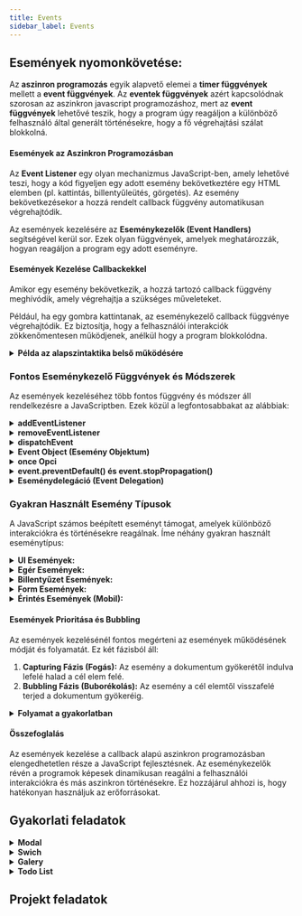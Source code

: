 ```yaml
---
title: Events
sidebar_label: Events
---
```


## Események nyomonkövetése: 

Az **aszinron programozás** egyik alapvető elemei a **timer függvények** mellett a **event függvények**. Az **eventek függvények** azért kapcsolódnak szorosan az aszinkron javascript programozáshoz, mert az **event függvények** lehetővé teszik, hogy a program úgy reagáljon a különböző felhasználó által generált történésekre, hogy a fő végrehajtási szálat blokkolná.

#### Események az Aszinkron Programozásban

Az **Event Listener** egy olyan mechanizmus JavaScript-ben, amely lehetővé teszi, hogy a kód figyeljen egy adott esemény bekövetkeztére egy HTML elemben (pl. kattintás, billentyűleütés, görgetés). Az esemény bekövetkezésekor a hozzá rendelt callback függvény automatikusan végrehajtódik.

Az események kezelésére az **Eseménykezelők (Event Handlers)** segítségével kerül sor. Ezek olyan függvények, amelyek meghatározzák, hogyan reagáljon a program egy adott eseményre. 

#### Események Kezelése Callbackekkel

 Amikor egy esemény bekövetkezik, a hozzá tartozó callback függvény meghívódik, amely végrehajtja a szükséges műveleteket.

Például, ha egy gombra kattintanak, az eseménykezelő callback függvénye végrehajtódik. Ez biztosítja, hogy a felhasználói interakciók zökkenőmentesen működjenek, anélkül hogy a program blokkolódna.

<details className="dropdown-task">
  <summary><strong>Példa az alapszintaktika belső működésére</strong></summary>

Az alábbi példában egy egyszerű **Event Listener** szerepel, amely figyel egy gombra történő kattintást. Figyeljük meg az **event handler**-t.

#### Példa: Gombra történő kattintás figyelése

```html
<!DOCTYPE html>
<html lang="hu">
<head>
  <meta charset="UTF-8">
  <title>Event Listener Példa</title>
  <style>
    body {
      font-family: Arial, sans-serif;
      text-align: center;
      margin-top: 50px;
    }
    button {
      padding: 10px 20px;
      font-size: 16px;
      background-color: #3498db;
      color: white;
      border: none;
      border-radius: 5px;
      cursor: pointer;
      transition: background-color 0.3s ease;
    }
    button:hover {
      background-color: #2980b9;
    }
    p {
      font-size: 18px;
      margin-top: 20px;
    }
  </style>
</head>
<body>
  <h1>Event Listener Példa</h1>
  <button id="myButton">Kattints rám!</button>
  <p id="output">Itt fog megjelenni a kattintás eredménye.</p>

  <script>
    // HTML elem kiválasztása
    const button = document.getElementById('myButton');
    const output = document.getElementById('output');

    // Event handler (az eseménykezelő függvény)
    function handleClick() {
      output.textContent = 'A gombra kattintottál!';
    }

    // Event listener hozzáadása
    button.addEventListener('click', handleClick);
  </script>
</body>
</html>
```

#### Magyarázat:
1. **HTML Elem:**  
   - A `<button>` elem az az elem, amelyre az esemény figyelni fog.

2. **Event Handler:**  
   - A `handleClick` nevű függvény a konkrét eseménykezelő. Ez tartalmazza azt a logikát, amit végre kell hajtani, amikor a gombra kattintanak. Ebben az esetben a függvény egyszerűen megváltoztatja egy `<p>` elem szövegét.

3. **Event Listener:**  
   - A `button.addEventListener('click', handleClick);` sor hozzáadja az eseményfigyelőt a gombhoz. Ez azt jelenti, hogy amikor a felhasználó rákattint a gombra (az kattintási esemény bekövetkezik), a `handleClick` függvény automatikusan lefut.

#### Összegzés
- Az **`handleClick`** függvény az, amely megmutatja, mit történjen az esemény bekövetkezésekor.
- Az **`addEventListener`** köt össze egy adott eseményt (`'click'`) és az eseménykezelő függvényt (`handleClick`).

</details>



### Fontos Eseménykezelő Függvények és Módszerek

Az események kezeléséhez több fontos függvény és módszer áll rendelkezésre a JavaScriptben. Ezek közül a legfontosabbakat az alábbiak:

<details className="dropdown-task">
  <summary><strong>addEventListener</strong></summary>
  
   Az `addEventListener` módszer lehetővé teszi, hogy egy adott eseményhez eseménykezelőt (callback függvényt) adjunk hozzá egy DOM elemhez. Ez a módszer rugalmas és lehetővé teszi több eseménykezelő hozzáadását ugyanarra az eseményre.

   **Szintaxis:**
   ```javascript
   elem.addEventListener(eventType, callback, useCapture);
   ```
   
   - `eventType`: Az esemény típusa (pl. 'click', 'mouseover').
   - `callback`: A függvény, amelyet az esemény bekövetkeztekor hívnak meg.
   - `useCapture` (opcionális): Boolean érték, amely meghatározza, hogy az esemény fogása a felfelé (bubbling) vagy lefelé (capturing) fázisban történjen.

   **Példa:**
   ```javascript
   const button = document.querySelector('button');
   button.addEventListener('click', function(event) {
     console.log('Gomb kattintva!');
   });
   ```

</details>

<details className="dropdown-task">
  <summary><strong>removeEventListener</strong></summary>
   
   Az `removeEventListener` módszer segítségével eltávolíthatunk egy korábban hozzáadott eseménykezelőt. Ehhez ugyanazokat a paramétereket kell használnunk, mint az `addEventListener` esetében.

   **Szintaxis:**
   ```javascript
   elem.removeEventListener(eventType, callback, useCapture);
   ```
   
   **Példa:**
   ```javascript
   function handleClick(event) {
     console.log('Gomb kattintva!');
   }

   button.addEventListener('click', handleClick);
   // Eseménykezelő eltávolítása
   button.removeEventListener('click', handleClick);
   ```

</details>

<details className="dropdown-task">
  <summary><strong>dispatchEvent</strong></summary>
   
   A `dispatchEvent` módszer lehetővé teszi egy esemény manuális kiváltását egy DOM elemen. Ez különösen hasznos lehet teszteléskor vagy saját események létrehozásakor.

   **Szintaxis:**
   ```javascript
   elem.dispatchEvent(event);
   ```
   
   **Példa:**
   ```javascript
   const event = new Event('build');
   button.dispatchEvent(event);
   ```

</details>

<details className="dropdown-task">
  <summary><strong>Event Object (Esemény Objektum)</strong></summary>
   
   Az eseménykezelők általában egy esemény objektumot (`event`) kapnak paraméterként, amely információkat tartalmaz az eseményről, például az esemény típusát, a cél elemet, az egér pozícióját stb.

   **Példa:**
   ```javascript
   button.addEventListener('click', function(event) {
     console.log('Esemény típusa:', event.type);
     console.log('Cél elem:', event.target);
   });
   ```

</details>

<details className="dropdown-task">
  <summary><strong>once Opci</strong></summary>
   
   Az `addEventListener` harmadik paramétere egy opciós objektum is lehet, amely beállítható a `once` tulajdonság segítségével. Ha `true`, az eseménykezelő csak egyszer hajtódik végre, majd automatikusan eltávolításra kerül.

   **Példa:**
   ```javascript
   button.addEventListener('click', function(event) {
     console.log('Ez csak egyszer történik meg!');
   }, { once: true });
   ```

</details>

<details className="dropdown-task">
  <summary><strong>event.preventDefault() és event.stopPropagation()</strong></summary>
   
   Az eseménykezelők gyakran használják az `event` objektum metódusait az esemény viselkedésének módosítására:
   
   - `event.preventDefault()`: Megakadályozza az esemény alapértelmezett viselkedését (pl. egy link kattintásakor a böngésző átirányítását).
   - `event.stopPropagation()`: Megakadályozza, hogy az esemény továbbterjedjen a DOM fa többi részére (pl. ne fusson le a szülő elemek eseménykezelője).

   **Példa:**
   ```javascript
   const link = document.querySelector('a');
   link.addEventListener('click', function(event) {
     event.preventDefault(); // Megakadályozza a link követését
     event.stopPropagation(); // Megakadályozza az esemény továbbterjedését
     console.log('Link kattintva, de nem követi az URL-t!');
   });
   ```

</details>

<details className="dropdown-task">
  <summary><strong>Eseménydelegáció (Event Delegation)</strong></summary>
   
   Az eseménydelegáció egy olyan technika, ahol egy közös szülő elemhez adjuk hozzá az eseménykezelőt, és az esemény célja alapján kezeljük a gyermek elemek eseményeit. Ez különösen hasznos dinamikusan létrehozott elemek esetén.

   **Példa:**
   ```javascript
   const list = document.querySelector('ul');
   list.addEventListener('click', function(event) {
     if (event.target && event.target.nodeName === 'LI') {
       console.log('List item clicked:', event.target.textContent);
     }
   });
   ```

</details>

### Gyakran Használt Esemény Típusok

A JavaScript számos beépített eseményt támogat, amelyek különböző interakciókra és történésekre reagálnak. Íme néhány gyakran használt eseménytípus:

<details className="dropdown-task">
  <summary><strong>UI Események:</strong></summary>
   
  - `load`: Az oldal teljes betöltődése.
  - `DOMContentLoaded`: A HTML dokumentum betöltődése és feldolgozása, mielőtt a külső erőforrások (képek, stílusok) betöltődnének.
  - `resize`: Az ablak méretének megváltozása.
  - `scroll`: Az oldal görgetése.

</details>

<details className="dropdown-task">
  <summary><strong>Egér Események:</strong></summary>
   
  - `click`: Egér kattintás.
  - `dblclick`: Kettős kattintás.
  - `mouseover`: Az egérkurzor áthaladása egy elem fölött.
  - `mouseout`: Az egérkurzor elhagyja egy elem területét.
  - `mousedown`: Az egérgomb lenyomása.
  - `mouseup`: Az egérgomb felengedése.

</details>

<details className="dropdown-task">

  <summary><strong>Billentyűzet Események:</strong></summary>
   
  - `keydown`: Billentyű lenyomása.
  - `keyup`: Billentyű felengedése.
  - `keypress`: Billentyű lenyomása és elhagyása közötti időszak.

</details>

<details className="dropdown-task">

  <summary><strong>Form Események:</strong></summary>
   
  - `submit`: Űrlap beküldése.
  - `change`: Űrlapmező értékének megváltozása.
  - `input`: Felhasználó bevitele egy űrlapmezőbe.

</details>

<details className="dropdown-task">

  <summary><strong>Érintés Események (Mobil):</strong></summary>
   
  - `touchstart`: Érintés kezdete.
  - `touchmove`: Érintés mozgása.
  - `touchend`: Érintés vége.

</details>

#### Események Prioritása és Bubbling

Az események kezelésénél fontos megérteni az események működésének módját és folyamatát. Ez két fázisból áll:

1. **Capturing Fázis (Fogás):** Az esemény a dokumentum gyökerétől indulva lefelé halad a cél elem felé.
2. **Bubbling Fázis (Buborékolás):** Az esemény a cél elemtől visszafelé terjed a dokumentum gyökeréig.

<details className="dropdown-task">

  <summary><strong>Folyamat a gyakorlatban</strong></summary>
   
Alapértelmezés szerint az események a bubbling fázisban kezelődnek, de a `useCapture` paraméter segítségével beállítható, hogy az esemény a capturing fázisban kerüljön kezelésre.

**Példa:**
```javascript
document.getElementById('parent').addEventListener('click', function(event) {
  console.log('Szülő elem kattintása');
}, false); // Bubbling fázis

document.getElementById('child').addEventListener('click', function(event) {
  console.log('Gyermek elem kattintása');
}, true); // Capturing fázis
```

Ebben a példában a gyermek elem kattintása először a capturing fázisban kezelődik, majd a bubbling fázisban a szülő elem kattintása is.

</details>

#### Összefoglalás

Az események kezelése a callback alapú aszinkron programozásban elengedhetetlen része a JavaScript fejlesztésnek. Az eseménykezelők révén a programok képesek dinamikusan reagálni a felhasználói interakciókra és más aszinkron történésekre. Ez hozzájárul ahhozi is, hogy hatékonyan használjuk az erőforrásokat.

## Gyakorlati feladatok

<details className="dropdown-task">

  <summary><strong>Modal</strong></summary>
   
Ez a kód egy **információs modal ablakot** valósít meg, amely egy felugró ablakként jelenik meg a képernyő közepén, amikor egy gombra kattintasz. A modal ablak célja további információk megjelenítése. A lenti példában lehetőség van egy külön gomb vagy a háttérre kattintás segítségével bezárni.

```html
<!DOCTYPE html>
<html lang="hu">
<head>
  <meta charset="UTF-8">
  <title>Információs Modal</title>
  <style>
/* Alapértelmezett stílusok a body elemhez */
body {
  font-family: 'Helvetica Neue', Helvetica, Arial, sans-serif; /* Betűtípus beállítása */
  background: #282c34; /* Háttérszín beállítása */
  color: #fff; /* Szöveg színe fehér */
  display: flex; /* Flexbox használata a középre igazításhoz */
  justify-content: center; /* Horizontálisan középre igazít */
  align-items: center; /* Vertikálisan középre igazít */
  height: 100vh; /* 100%-os magasság a viewport (képernyő) magasságához képest */
  margin: 0; /* Margin eltávolítása az alapértelmezett értékek miatt */
}

/* Gomb stílusa a modal megnyitásához */
.open-modal-btn {
  padding: 15px 25px; /* Párnázás a gomb körül */
  font-size: 18px; /* Betűméret beállítása */
  border: none; /* Nincs keret */
  border-radius: 10px; /* Lekerekített sarkok */
  background: #61dafb; /* Gomb háttérszín */
  color: #282c34; /* Gomb szövegének színe */
  cursor: pointer; /* Kéz kurzor, jelezve, hogy kattintható */
  box-shadow: 0 5px 15px rgba(0,0,0,0.3); /* Árnyék hozzáadása a gombhoz */
  transition: background 0.3s, transform 0.3s; /* Áttűnés a háttérszín és a transform változásához */
}

/* Hover effektus a gombon, amikor fölé viszed az egeret */
.open-modal-btn:hover {
  background: #21a1f1; /* Háttérszín világosabbá válik */
  transform: translateY(-3px); /* A gomb elmozdul egy kicsit felfelé */
}

/* Modal stílusok */
.modal {
  position: fixed; /* A modal fix pozícióban jelenik meg */
  top: 0; /* A képernyő tetejére igazítva */
  left: 0; /* A képernyő bal oldalára igazítva */
  width: 100%; /* A modal szélessége 100% */
  height: 100%; /* A modal magassága 100% */
  background: rgba(0,0,0,0.6); /* Fekete háttér áttetsző árnyékkal */
  display: flex; /* Flexbox használata a tartalom középre igazításához */
  justify-content: center; /* Horizontálisan középre igazít */
  align-items: center; /* Vertikálisan középre igazít */
  opacity: 0; /* Alapértelmezés szerint láthatatlan */
  visibility: hidden; /* Alapértelmezés szerint rejtett */
  transition: opacity 0.3s, visibility 0.3s; /* Láthatóság és átlátszóság animálása */
}

/* Amikor a modal aktív, láthatóvá válik */
.modal.active {
  opacity: 1; /* Láthatóvá válik */
  visibility: visible; /* Láthatóvá válik */
}

/* Modal tartalom stílusai */
.modal-content {
  background: #fff; /* Fehér háttér */
  color: #333; /* Sötét szövegszín */
  padding: 30px; /* Párnázás a modal tartalom körül */
  border-radius: 10px; /* Lekerekített sarkok */
  width: 80%; /* A modal szélessége 80% */
  max-width: 500px; /* A modal maximális szélessége 500px */
  position: relative; /* A modal tartalom pozíciója relatív, hogy a bezáró gombot pozicionálhassuk */
  text-align: center; /* A szöveg középre igazítása */
  box-shadow: 0 5px 15px rgba(0,0,0,0.3); /* Árnyék hozzáadása a modal tartalomhoz */
  animation: fadeIn 0.3s ease-out; /* Fade-in animáció a modal tartalomhoz */
}

/* Animáció a modal tartalom belépéséhez */
@keyframes fadeIn {
  from { transform: translateY(-50px); opacity: 0; } /* Kezdeti állapot: kicsit feljebb és láthatatlan */
  to { transform: translateY(0); opacity: 1; } /* Végső állapot: a modal a helyére ér és láthatóvá válik */
}

/* A modal bezárásához használt gomb stílusa */
.close-modal-btn {
  position: absolute; /* A gomb pozícióját abszolút helyezésben adjuk meg */
  top: 15px; /* A gomb a modal tetejére kerül */
  right: 15px; /* A gomb a modal jobb oldalára kerül */
  background: #e74c3c; /* Piros háttérszín */
  border: none; /* Nincs keret */
  color: #fff; /* Fehér szöveg */
  padding: 5px 10px; /* Párnázás a gomb körül */
  border-radius: 5px; /* Lekerekített sarkok */
  cursor: pointer; /* Kéz kurzor */
  transition: background 0.3s; /* Háttérszín áttűnése */
}

/* Hover effektus a bezáró gombon */
.close-modal-btn:hover {
  background: #c0392b; /* Sötétebb piros háttér a gombon hover esetén */
}

/* A modal tartalmában található h2 elem stílusa */
.modal-content h2 {
  margin-top: 0; /* Eltávolítja a felső margót */
}

  </style>
</head>
<body>

    <!-- tartalom --> 

    </body>

<script>


    // Hivatkozások


    // Modal megnyitása


    // Modal bezárása a gombra kattintva


    // Modal bezárása a háttérre kattintva

</script>

</body>
</html>
```

</details>

<details className="dropdown-task">

  <summary><strong>Swich</strong></summary>

A kód egy weboldal, amely egy gomb segítségével lehetővé teszi a felhasználók számára, hogy váltsanak a világos és a sötét mód között.

Minták:
https://shorturl.at/N4Vi7 
| 
https://shorturl.at/aZ7hJ

#### Működés

**JavaScript**: 
   - A gomb kattintáseseményének kezelése.
   - A `dark-mode` osztály hozzáadása és eltávolítása a `body` elemről.
   - A gomb szövegének dinamikus frissítése a kiválasztott mód alapján.

---

#### Megvalósítás Lépései
 **HTML**: 
   - Egy egyszerű `button` elemre van szükség.

 **JavaScript**:
   - Az eseménykezelő meghatározása, amely a `body` elem osztályát módosítja.
   - A gomb szövegének dinamikus frissítése a jelenlegi mód szerint.

```html
<!DOCTYPE html>
<html lang="hu">
<head>
  <meta charset="UTF-8">
  <title>Stílusváltó Gomb</title>
  <style>
    body {
      font-family: 'Arial', sans-serif;
      transition: background-color 0.5s, color 0.5s;
      background-color: #f0f0f0;
      color: #333;
      display: flex;
      justify-content: center;
      align-items: center;
      height: 100vh;
      margin: 0;
    }

    .theme-toggle-btn {
      padding: 15px 30px;
      font-size: 16px;
      border: none;
      border-radius: 30px;
      background: linear-gradient(45deg, #ff6b6b, #f06595);
      color: #fff;
      cursor: pointer;
      box-shadow: 0 8px 15px rgba(0,0,0,0.1);
      transition: transform 0.3s, box-shadow 0.3s;
    }

    .theme-toggle-btn:hover {
      transform: translateY(-5px);
      box-shadow: 0 15px 20px rgba(0,0,0,0.2);
    }

    .dark-mode {
      background-color: #2c3e50;
      color: #ecf0f1;
    }

    .dark-mode .theme-toggle-btn {
      background: linear-gradient(45deg, #3498db, #8e44ad);
    }
  </style>
</head>
<body>


    /*
    Gomb
    osztálynév: theme-toggle-btn
    azonosító: toggleBtn
    Szöveg: "Sötét-mód"
    */


  <script>

    /*
    gomb meghívása
    body meghívása

    Esemény figyelő
    Használd a toggle() beépített függvényt a megoldáshoz. 
    */

  </script>

</body>
</html>
```

</details>

<details className="dropdown-task">

  <summary><strong>Galery</strong></summary>
   
Ez a projekt egy egyszerű **kép galériát** valósít meg, amelyben a képekre kattintva azok kinagyítva jelennek meg. A funkciók és az implementáció röviden:

#### **Funkciók**
**Galéria megjelenítése**: A képek kis méretben vannak elhelyezve egy rácsszerű elrendezésben.
**Nagyított kép megtekintése**: A galériában egy képre kattintva nagyobb méretben jelenik meg a kép az oldal közepén.**Bezárás kattintással**: A nagyított képre kattintva az eltűnik, visszatérve az eredeti galéria nézethez.

#### **JavaScript megvalósítása**
A kód egyszerű eseménykezelőket használ:
**Kattintásfigyelés a galériában**:
   - A galéria konténerére (`.gallery`) eseményfigyelőt teszünk, amely ellenőrzi, hogy a kattintott elem egy kép-e.
   - A kiválasztott kép URL-jét frissítjük, és a kép kinagyított változatát jelenítjük meg.

**Kép bezárása**:
   - Egy külön eseményfigyelőt használunk a nagyított kép bezárására, amikor arra kattintunk.

```html
<!DOCTYPE html>
<html lang="hu">
<head>
  <meta charset="UTF-8">
  <title>Kép Galéria</title>
  <style>
    body {
      font-family: 'Verdana', sans-serif;
      background-color: #f4f4f4;
      display: flex;
      flex-direction: column;
      align-items: center;
      padding: 20px;
      margin: 0;
    }

    h1 {
      color: #333;
    }

    .gallery {
      display: flex;
      flex-wrap: wrap;
      gap: 15px;
      justify-content: center;
      margin-top: 20px;
    }

    .gallery img {
      width: 150px;
      height: 100px;
      object-fit: cover;
      border: 3px solid #fff;
      border-radius: 10px;
      box-shadow: 0 4px 8px rgba(0,0,0,0.1);
      cursor: pointer;
      transition: transform 0.3s, border-color 0.3s;
    }

    .gallery img:hover {
      transform: scale(1.05);
      border-color: #f06;
    }

    .selected-image {
      margin-top: 30px;
      width: 80%;
      max-width: 600px;
      border-radius: 10px;
      box-shadow: 0 10px 20px rgba(0,0,0,0.2);
      transition: opacity 0.5s;
    }

    .selected-image.hidden {
      opacity: 0;
      visibility: hidden;
    }

    .selected-image.visible {
      opacity: 1;
      visibility: visible;
    }
  </style>
</head>
<body>

  <h1>Kép Galéria</h1>
  
  <div class="gallery">
    <img src="https://picsum.photos/id/1015/300/200" alt="Kép 1">
    <img src="https://picsum.photos/id/1025/300/200" alt="Kép 2">
    <img src="https://picsum.photos/id/1035/300/200" alt="Kép 3">
    <img src="https://picsum.photos/id/1045/300/200" alt="Kép 4">
    <img src="https://picsum.photos/id/1055/300/200" alt="Kép 5">
  </div>

  <img src="" alt="Kiválasztott Kép" id="selectedImage" class="selected-image hidden">

  <script>


/*
    Kép megnyitásánál az alábbi osztályt kell eltávolítani és hozzárendelni az adott képhez
    .selected-image.hidden {
      opacity: 0;
      visibility: hidden;
    }


    Ezen kívül bezárható legyena a kép, a képről való elkattintással

  </script>

  </body>
</html>
```



</details>

<details className="dropdown-task">

  <summary><strong>Todo List</strong></summary>

  Ez a to-do lista**, amely lehetővé teszi feladatok hozzáadását, megjelenítését, és törlését.

#### **Funkciók**
1. **Feladat hozzáadása**: Az új feladatokat a felhasználó egy szövegdobozba írja be, majd az "Hozzáadás" gomb megnyomásával kerülnek hozzáadásra a listához.
2. **Feladat törlés**: Minden egyes feladat mellett található egy "Törlés" gomb, amely eltávolítja azt a listából.
3. **Enter gombos hozzáadás**: Az új feladat hozzáadása az "Enter" gomb lenyomásával is történhet.

#### **JavaScript megvalósítása**
- **Feladat hozzáadása**: Az `addBtn` gombra kattintva vagy az "Enter" billentyű lenyomásával hozzáadódik egy új feladat a `todos` tömbhöz, majd az `renderList` függvény frissíti a feladatlistát.
- **Feladat törlése**: A "Törlés" gombra kattintva az adott feladat törlődik a `todos` tömbből, és újra rendereljük a listát.
- **Lista renderelése**: A `renderList` függvény felelős a feladatok megjelenítéséért a weboldalon. Minden feladat egy `<li>` elemként jelenik meg, a hozzá tartozó törlés gombbal.

```html
<!DOCTYPE html>
<html lang="hu">
<head>
  <meta charset="UTF-8">
  <title>Dinamikus To-Do Lista</title>
  <style>
    body {
      background: linear-gradient(135deg, #f06, #f79);
      font-family: 'Segoe UI', Tahoma, Geneva, Verdana, sans-serif;
      display: flex;
      justify-content: center;
      align-items: center;
      height: 100vh;
      margin: 0;
    }

    .container {
      background: #fff;
      padding: 20px 30px;
      border-radius: 15px;
      box-shadow: 0 10px 25px rgba(0,0,0,0.2);
      width: 300px;
      text-align: center;
    }

    h2 {
      margin-bottom: 20px;
      color: #333;
    }

    input[type="text"] {
      width: 80%;
      padding: 10px;
      border: 2px solid #f06;
      border-radius: 5px;
      margin-bottom: 10px;
      transition: border-color 0.3s;
    }

    input[type="text"]:focus {
      border-color: #333;
      outline: none;
    }

    button {
      padding: 10px 20px;
      background: #f06;
      color: #fff;
      border: none;
      border-radius: 5px;
      cursor: pointer;
      transition: background 0.3s;
    }

    button:hover {
      background: #c0058e;
    }

    ul {
      list-style: none;
      padding: 0;
      margin-top: 20px;
    }

    li {
      background: #f9f9f9;
      padding: 10px;
      margin-bottom: 10px;
      border-radius: 5px;
      display: flex;
      justify-content: space-between;
      align-items: center;
      transition: background 0.3s;
    }

    li:hover {
      background: #e9e9e9;
    }

    .delete-btn {
      background: #e74c3c;
      border: none;
      color: #fff;
      padding: 5px 10px;
      border-radius: 5px;
      cursor: pointer;
      transition: background 0.3s;
    }

    .delete-btn:hover {
      background: #c0392b;
    }
  </style>
</head>
<body>

  <div class="container">
    <h2>To-Do Lista</h2>
    <input type="text" id="todoInput" placeholder="Új feladat...">
    <button id="addBtn">Hozzáadás</button>
    <ul id="todoList"></ul>
  </div>

  <script>

    // Hivatkozások

    // Esemény a Hozzáadás gombra


    // Esemény az Enter billentyű lenyomására


    // Lista renderelése



  </script>
  

</body>
</html>
```

</details>


## Projekt feladatok